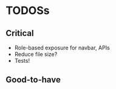 # TODOSs
## Critical
- Role-based exposure for navbar, APIs
- Reduce file size?
- Tests!

## Good-to-have
